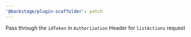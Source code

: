 ```yaml
---
'@backstage/plugin-scaffolder': patch
---
```


Pass through the `idToken` in `Authorization` Header for `listActions` request
